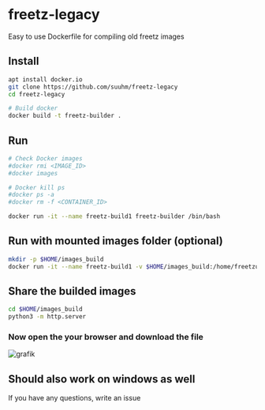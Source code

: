 # freetz-legacy
Easy to use Dockerfile for compiling old freetz images

## Install

```bash
apt install docker.io
git clone https://github.com/suuhm/freetz-legacy
cd freetz-legacy

# Build docker 
docker build -t freetz-builder .

```

## Run
```bash
# Check Docker images
#docker rmi <IMAGE_ID>
#docker images

# Docker kill ps
#docker ps -a
#docker rm -f <CONTAINER_ID>

docker run -it --name freetz-build1 freetz-builder /bin/bash
```

## Run with mounted images folder (optional)
```bash
mkdir -p $HOME/images_build
docker run -it --name freetz-build1 -v $HOME/images_build:/home/freetzuser/freetz/images freetz-builder /bin/bash
```

## Share the builded images
```bash
cd $HOME/images_build
python3 -m http.server
```
### Now open the your browser and download the file
![grafik](https://github.com/user-attachments/assets/f02b6f03-a156-43dd-b9e0-af1784b76d5c)


## Should also work on windows as well
If you have any questions, write an issue
